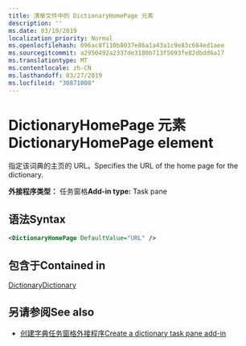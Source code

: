 ```yaml
---
title: 清单文件中的 DictionaryHomePage 元素
description: ''
ms.date: 03/19/2019
localization_priority: Normal
ms.openlocfilehash: 096ac8f110b8037e86a1a43a1c9e83c684ed1aee
ms.sourcegitcommit: a2950492a2337de3180b713f5693fe82dbdd6a17
ms.translationtype: MT
ms.contentlocale: zh-CN
ms.lasthandoff: 03/27/2019
ms.locfileid: "30871008"
---
```

# <a name="dictionaryhomepage-element"></a><span data-ttu-id="97db2-102">DictionaryHomePage 元素</span><span class="sxs-lookup"><span data-stu-id="97db2-102">DictionaryHomePage element</span></span>

<span data-ttu-id="97db2-103">指定该词典的主页的 URL。</span><span class="sxs-lookup"><span data-stu-id="97db2-103">Specifies the URL of the home page for the dictionary.</span></span>

<span data-ttu-id="97db2-104">**外接程序类型：** 任务窗格</span><span class="sxs-lookup"><span data-stu-id="97db2-104">**Add-in type:** Task pane</span></span>

## <a name="syntax"></a><span data-ttu-id="97db2-105">语法</span><span class="sxs-lookup"><span data-stu-id="97db2-105">Syntax</span></span>

```XML
<DictionaryHomePage DefaultValue="URL" />
```

## <a name="contained-in"></a><span data-ttu-id="97db2-106">包含于</span><span class="sxs-lookup"><span data-stu-id="97db2-106">Contained in</span></span>

[<span data-ttu-id="97db2-107">Dictionary</span><span class="sxs-lookup"><span data-stu-id="97db2-107">Dictionary</span></span>](dictionary.md)

## <a name="see-also"></a><span data-ttu-id="97db2-108">另请参阅</span><span class="sxs-lookup"><span data-stu-id="97db2-108">See also</span></span>

- [<span data-ttu-id="97db2-109">创建字典任务窗格外接程序</span><span class="sxs-lookup"><span data-stu-id="97db2-109">Create a dictionary task pane add-in</span></span>](/office/dev/add-ins/word/dictionary-task-pane-add-ins)
    

